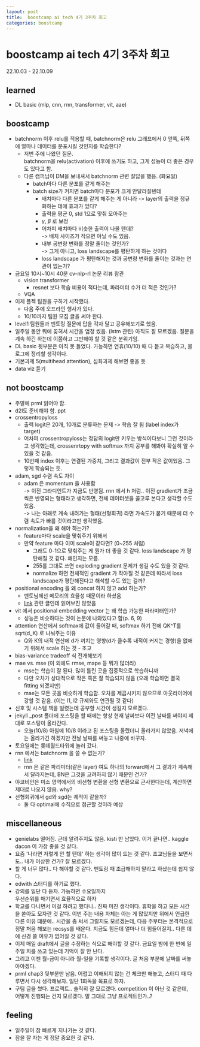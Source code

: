 ```yaml
---
layout: post
title:  boostcamp ai tech 4기 3주차 회고
categories: boostcamp
---
```


# boostcamp ai tech 4기 3주차 회고
22.10.03 - 22.10.09
## learned
- DL basic (mlp, cnn, rnn, transformer, vit, aae)

## boostcamp
- batchnorm 이후 relu를 적용할 때, batchnorm은 relu 그래프에서 0 앞쪽, 뒤쪽에 얼마나 데이터를 분포시킬 것인지를 학습한다?
  - 저번 주에 나왔던 질문.  
  batchnorm을 relu(activation) 이후에 쓰기도 하고, 그게 성능이 더 좋은 경우도 있다고 함.
  - 다른 캠퍼님이 DM을 보내셔서 batchnorm 관련 질답을 했음. (화요일)
    - batch마다 다른 분포를 같게 해주는
    - batch size가 커지면 batch마다 분포가 크게 안달라질텐데  
      - 배치마다 다른 분포를 같게 해주는 게 아니라 -> layer의 출력을 정규화하는 데에 효과가 있다?  
      - 출력을 평균 0, std 1으로 맞춰 모아주는  
      - $\gamma$, $\beta$ 로 보정 
      - 어차피 배치마다 비슷한 출력이 나올 텐데?  
      -> 배치 사이즈가 작으면 아닐 수도 있음.
      - 내부 공변량 변화를 정말 줄이는 것인가?  
      -> 그게 아니고, loss landscape를 평탄하게 하는 것이다
      - loss landscape 가 평탄해지는 것과 공변량 변화를 줄이는 것과는 연관이 없는가?
- 금요일 10시~10시 40분 cv-nlp-rl 논문 리뷰 참관
  - vision transformer
    - resnet 보다 학습 비용이 적다는데, 파라미터 수가 더 적은 것인가?
  - VQA
- 이제 플젝 팀원을 구하기 시작했다.
  - 다음 주에 오프라인 행사가 있다.
  - 10/10까지 팀원 모집 글을 써야 한다.
- level1 팀원들과 멘토링 질문에 답을 각자 달고 공유해보기로 했음.
- 일주일 동안 뭐에 꽂혀서 시간을 엄청 썼음. (lstm 관련) 아직도 잘 모르겠음. 질문을 계속 하긴 하는데 이쯤하고 그만해야 할 것 같은 분위기임.
- DL basic 뒷부분은 아직 못 들었다. 가능하면 연휴(10/10) 때 다 듣고 복습하고, 블로그에 정리할 생각이다.
- 기본과제 5(multihead attention), 심화과제 해보면 좋을 듯
- data viz 듣기

## not boostcamp
- 주말에 prml 읽어야 함.
- d2l도 준비해야 함. ppt
- crossentropyloss
  - 출력 logit은 20개, 10개로 분류하는 문제 -> 학습 잘 됨 (label index가 target)
  - 어차피 crossentropyloss는 정답의 logit만 키우는 방식이다보니 그런 것이라고 생각했는데, crossenrtopy with softmax 까지 공부를 해봐야 확실히 알 수 있을 것 같음.
  - 10번째 index 이후는 연결된 가중치, 그리고 결과값이 전부 작은 값이었음. 그렇게 학습되는 듯.
- adam, sgd 수렴 속도 차이
  - adam 은 momentum 을 사용함  
  -> 이전 그라디언트가 지금도 반영됨. rnn 에서 h 처럼.. 이전 gradient가 조금씩은 반영되는 형태라고 생각하면, 전체 데이터셋을 골고루 본다고 생각할 수도 있음.  
  -> 나는 아래로 계속 내려가는 형태(선형회귀) 라면 가속도가 붙기 때문에 더 수렴 속도가 빠를 것이라고만 생각했음.
- normalization을 왜 해야 하는가?
  - feature마다 scale을 맞춰주기 위해서
  - 만약 feature 마다 이미 scale이 같다면? (0~255 처럼)
    - 그래도 0-1으로 맞춰주는 게 뭔가 더 좋을 것 같다. loss landscape 가 평탄해질 것 같다. 왜인지는 모름.
    - 255를 그대로 쓰면 exploding gradient 문제가 생길 수도 있을 것 같다.
    - normalize 하면 전체적인 gradient 가 작아질 것 같은데 따라서 loss landscape가 평탄해진다고 해석할 수도 있는 걸까?
- positional encoding 을 왜 concat 하지 않고 add 하는가?
  - 멘토님께선 메모리의 효율성 때문이라 하셨음
  - [link](https://github.com/tensorflow/tensor2tensor/issues/1591) 관련 글인데 읽어보진 않았음
- vit 에서 positional embedding vector 는 왜 학습 가능한 파라미터인가?
  - 성능은 비슷하다는 것이 논문에 나와있다고 함(p. 6, 9)
- attention 연산에서 softmax에 값이 들어갈 때, softmax 하기 전에 QK^T를 sqrt(d_K) 로 나눠주는 이유
  - Q와 K의 내적 연산에 d가 끼치는 영향(d가 클수록 내적이 커지는 경향)을 없애기 위해서 scale 하는 것 - 조교
- bias-variance tradeoff 식 전개해보기
- mae vs. mse (이 외에도 rmse, mape 등 뭐가 많더라)
  - mse는 학습이 잘 된다. 많이 틀린 곳을 집중적으로 학습하니까
  - 다만 오차가 상대적으로 작은 쪽은 잘 학습되지 않음 (오래 학습하면 결국 fitting 되겠지만)
  - mae는 모든 곳을 비슷하게 학습함. 오차를 제곱시키지 않으므로 아웃라이어에 강할 것 같음. (이는 l1, l2 규제와도 연관될 것 같다)
- 신호 및 시스템 책을 빌렸는데 공부할 시간이 생길지 모르겠다.
- jekyll _post 폴더에 포스팅을 할 때에는 항상 현재 날짜보다 이전 날짜를 써야지 제대로 포스팅이 올라간다.
  - 오늘(10/8) 아침에 10/8 이라고 된 포스팅을 올렸더니 올라가지 않았음. 저녁에는 올라가긴 하겠지만 전날 날짜를 써놓고 나중에 바꾸자.
- 토요일에는 롯데월드타워에 놀러 갔다.
- rnn 에서는 batchnorm 을 쓸 수 없는가?
  - [link](https://stackoverflow.com/questions/45493384/is-it-normal-to-use-batch-normalization-in-rnn-lstm)
  - rnn 은 같은 파리미터(같은 layer) 여도 하나의 forward에서 그 결과가 계속해서 달라지는데, BN은 그것을 고려하지 않기 때문인 건가?
- 야코비안은 미소 영역에서의 비선형 변환을 선형 변환으로 근사한다는데, 계산하면 제대로 나오지 않음. why?
- 선형회귀에서 gd와 sgd는 궤적이 같을까?
  - 둘 다 optimal에 수직으로 접근할 것이라 예상

## miscellaneous
- genielabs 떨어짐. 근데 알려주지도 않음. kisti 만 남았다. 이거 끝나면.. kaggle dacon 이 가장 좋을 것 같다.
- 요즘 '나라면 저렇게 안 할 텐데' 하는 생각이 많이 드는 것 같다. 조교님들을 보면서도.. 내가 이상한 건가? 잘 모르겠다.
- 할 게 너무 많다.. 다 해야할 것 같다. 멘토링 때 조급해하지 말라고 하셨는데 쉽지 않다.
- edwith 스터디를 하기로 했다.
- 강의를 일단 다 듣자. 가능하면 수요일까지  
우선순위를 매기면서 효율적으로 하자
- 학교를 다니면서 이걸 하려고 했다니.. 진짜 미친 생각이다. 휴학을 하고 모든 시간을 쏟아도 모자란 것 같다. 이번 주는 내용 자체는 아는 게 많았지만 위에서 언급한 다른 이유 떄문에.. 시간을 좀 써서 그럴지도 모르겠는데, 다음 주부터는 본격적으로 정말 처음 해보는 recsys를 배운다. 지금도 힘든데 얼마나 더 힘들어질지.. 다른 데에 신경 쓸 여유가 없어질 것 같다.
- 이제 매일 draft에서 글을 수정하는 식으로 해야할 것 같다. 금요일 밤에 한 번에 일주일 치를 쓰고 있는데 기억이 잘 안 난다.
- 그리고 이젠 월-금이 아니라 월-일을 기록할 생각이다. 글 처음 부분에 날짜를 써놓아야겠다.
- prml chap3 뒷부분만 남음. 어렵고 이해되지 않는 건 체크만 해놓고, 스터디 때 다루면서 다시 생각해보자. 일단 1회독을 목표로 하자.
- 구팀 글을 썼다. 프로젝트.. 솔직히 잘 모르겠다. competition 이 아닌 것 같은데, 어떻게 진행되는 건지 모르겠다. 말 그대로 그냥 프로젝트인가..?

## feeling
- 일주일이 참 빠르게 지나가는 것 같다.
- 잠을 잘 자는 게 정말 중요한 것 같다.  